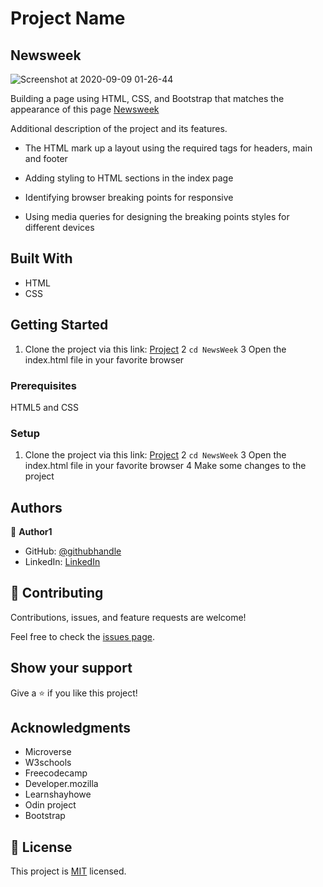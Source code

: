 
# Project Name
## Newsweek

![Screenshot at 2020-09-09 01-26-44](https://user-images.githubusercontent.com/33205781/92533823-f4117b00-f23b-11ea-9ab9-162dc784ae3c.png)


Building a page using HTML, CSS, and Bootstrap that matches the appearance of this page [Newsweek](https://www.newsweek.com/)

Additional description of the project and its features.

- The HTML mark up a layout using the required tags for headers, main and footer

- Adding styling to HTML sections in the index page

- Identifying browser breaking points for responsive 

- Using media queries for designing the breaking points styles for different devices

## Built With

- HTML
- CSS

## Getting Started
1. Clone the project via this link: [Project](https://github.com/Gabkings/NewsWeek.git)
2 `cd NewsWeek`
3 Open the index.html file in your favorite browser

### Prerequisites
HTML5 and CSS

### Setup
1. Clone the project via this link: [Project](https://github.com/Gabkings/NewsWeek.git)
2 `cd NewsWeek`
3 Open the index.html file in your favorite browser
4 Make some changes to the project

## Authors

👤 **Author1**

- GitHub: [@githubhandle](https://github.com/Gabkings)
- LinkedIn: [LinkedIn](https://www.linkedin.com/in/gabriel-gitonga-b5a611183/)

## 🤝 Contributing

Contributions, issues, and feature requests are welcome!

Feel free to check the [issues page](issues/).

## Show your support

Give a ⭐️ if you like this project!

## Acknowledgments

- Microverse
- W3schools
- Freecodecamp
- Developer.mozilla
- Learnshayhowe
- Odin project
- Bootstrap

## 📝 License

This project is [MIT](lic.url) licensed.

